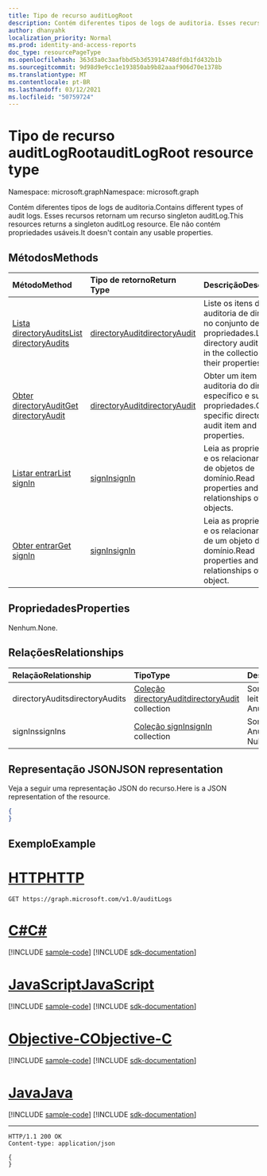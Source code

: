 ```yaml
---
title: Tipo de recurso auditLogRoot
description: Contém diferentes tipos de logs de auditoria. Esses recursos retornam um recurso singleton auditLog. Ele não contém propriedades usáveis.
author: dhanyahk
localization_priority: Normal
ms.prod: identity-and-access-reports
doc_type: resourcePageType
ms.openlocfilehash: 363d3a0c3aafbbd5b3d53914748dfdb1fd432b1b
ms.sourcegitcommit: 9d98d9e9cc1e193850ab9b82aaaf906d70e1378b
ms.translationtype: MT
ms.contentlocale: pt-BR
ms.lasthandoff: 03/12/2021
ms.locfileid: "50759724"
---
```

# <a name="auditlogroot-resource-type"></a><span data-ttu-id="df788-105">Tipo de recurso auditLogRoot</span><span class="sxs-lookup"><span data-stu-id="df788-105">auditLogRoot resource type</span></span>

<span data-ttu-id="df788-106">Namespace: microsoft.graph</span><span class="sxs-lookup"><span data-stu-id="df788-106">Namespace: microsoft.graph</span></span>

<span data-ttu-id="df788-107">Contém diferentes tipos de logs de auditoria.</span><span class="sxs-lookup"><span data-stu-id="df788-107">Contains different types of audit logs.</span></span> <span data-ttu-id="df788-108">Esses recursos retornam um recurso singleton auditLog.</span><span class="sxs-lookup"><span data-stu-id="df788-108">This resources returns a singleton auditLog resource.</span></span> <span data-ttu-id="df788-109">Ele não contém propriedades usáveis.</span><span class="sxs-lookup"><span data-stu-id="df788-109">It doesn't contain any usable properties.</span></span>

## <a name="methods"></a><span data-ttu-id="df788-110">Métodos</span><span class="sxs-lookup"><span data-stu-id="df788-110">Methods</span></span>

| <span data-ttu-id="df788-111">Método</span><span class="sxs-lookup"><span data-stu-id="df788-111">Method</span></span>           | <span data-ttu-id="df788-112">Tipo de retorno</span><span class="sxs-lookup"><span data-stu-id="df788-112">Return Type</span></span>    |<span data-ttu-id="df788-113">Descrição</span><span class="sxs-lookup"><span data-stu-id="df788-113">Description</span></span>|
|:---------------|:--------|:----------|
|[<span data-ttu-id="df788-114">Lista directoryAudits</span><span class="sxs-lookup"><span data-stu-id="df788-114">List directoryAudits</span></span>](../api/directoryaudit-list.md) | [<span data-ttu-id="df788-115">directoryAudit</span><span class="sxs-lookup"><span data-stu-id="df788-115">directoryAudit</span></span>](directoryaudit.md) |<span data-ttu-id="df788-116">Liste os itens de auditoria de diretório no conjunto de suas propriedades.</span><span class="sxs-lookup"><span data-stu-id="df788-116">List the directory audit items in the collection and their properties.</span></span>|
|[<span data-ttu-id="df788-117">Obter directoryAudit</span><span class="sxs-lookup"><span data-stu-id="df788-117">Get directoryAudit</span></span>](../api/directoryaudit-get.md) | [<span data-ttu-id="df788-118">directoryAudit</span><span class="sxs-lookup"><span data-stu-id="df788-118">directoryAudit</span></span>](directoryaudit.md) |<span data-ttu-id="df788-119">Obter um item de auditoria do diretório específico e suas propriedades.</span><span class="sxs-lookup"><span data-stu-id="df788-119">Get a specific directory audit item and its properties.</span></span>|
|[<span data-ttu-id="df788-120">Listar entrar</span><span class="sxs-lookup"><span data-stu-id="df788-120">List signIn</span></span>](../api/signin-list.md) | [<span data-ttu-id="df788-121">signIn</span><span class="sxs-lookup"><span data-stu-id="df788-121">signIn</span></span>](signin.md) |<span data-ttu-id="df788-122">Leia as propriedades e os relacionamentos de objetos de domínio.</span><span class="sxs-lookup"><span data-stu-id="df788-122">Read properties and relationships of signIn objects.</span></span>|
|[<span data-ttu-id="df788-123">Obter entrar</span><span class="sxs-lookup"><span data-stu-id="df788-123">Get signIn</span></span>](../api/signin-get.md) | [<span data-ttu-id="df788-124">signIn</span><span class="sxs-lookup"><span data-stu-id="df788-124">signIn</span></span>](signin.md) |<span data-ttu-id="df788-125">Leia as propriedades e os relacionamentos de um objeto de domínio.</span><span class="sxs-lookup"><span data-stu-id="df788-125">Read properties and relationships of signIn object.</span></span>|

## <a name="properties"></a><span data-ttu-id="df788-126">Propriedades</span><span class="sxs-lookup"><span data-stu-id="df788-126">Properties</span></span>

<span data-ttu-id="df788-127">Nenhum.</span><span class="sxs-lookup"><span data-stu-id="df788-127">None.</span></span>

## <a name="relationships"></a><span data-ttu-id="df788-128">Relações</span><span class="sxs-lookup"><span data-stu-id="df788-128">Relationships</span></span>

| <span data-ttu-id="df788-129">Relação</span><span class="sxs-lookup"><span data-stu-id="df788-129">Relationship</span></span> | <span data-ttu-id="df788-130">Tipo</span><span class="sxs-lookup"><span data-stu-id="df788-130">Type</span></span>   |<span data-ttu-id="df788-131">Descrição</span><span class="sxs-lookup"><span data-stu-id="df788-131">Description</span></span>|
|:---------------|:--------|:----------|
|<span data-ttu-id="df788-132">directoryAudits</span><span class="sxs-lookup"><span data-stu-id="df788-132">directoryAudits</span></span>|<span data-ttu-id="df788-133">[Coleção directoryAudit](directoryaudit.md)</span><span class="sxs-lookup"><span data-stu-id="df788-133">[directoryAudit](directoryaudit.md) collection</span></span>| <span data-ttu-id="df788-134">Somente leitura.</span><span class="sxs-lookup"><span data-stu-id="df788-134">Read-only.</span></span> <span data-ttu-id="df788-135">Anulável.</span><span class="sxs-lookup"><span data-stu-id="df788-135">Nullable.</span></span>|
|<span data-ttu-id="df788-136">signIns</span><span class="sxs-lookup"><span data-stu-id="df788-136">signIns</span></span>|<span data-ttu-id="df788-137">[Coleção signIn](signin.md)</span><span class="sxs-lookup"><span data-stu-id="df788-137">[signIn](signin.md) collection</span></span>| <span data-ttu-id="df788-p104">Somente leitura. Anulável.</span><span class="sxs-lookup"><span data-stu-id="df788-p104">Read-only. Nullable.</span></span>|

## <a name="json-representation"></a><span data-ttu-id="df788-140">Representação JSON</span><span class="sxs-lookup"><span data-stu-id="df788-140">JSON representation</span></span>

<span data-ttu-id="df788-141">Veja a seguir uma representação JSON do recurso.</span><span class="sxs-lookup"><span data-stu-id="df788-141">Here is a JSON representation of the resource.</span></span>

<!--{
  "blockType": "resource",
  "optionalProperties": [],
  "baseType": "microsoft.graph.entity",
  "@odata.type": "microsoft.graph.auditLogRoot"
}-->

```json
{
}
```

## <a name="example"></a><span data-ttu-id="df788-142">Exemplo</span><span class="sxs-lookup"><span data-stu-id="df788-142">Example</span></span>


# <a name="http"></a>[<span data-ttu-id="df788-143">HTTP</span><span class="sxs-lookup"><span data-stu-id="df788-143">HTTP</span></span>](#tab/http)
<!-- {
  "blockType": "request",
  "name": "get_auditLogs"
}-->
```msgraph-interactive
GET https://graph.microsoft.com/v1.0/auditLogs
```
# <a name="c"></a>[<span data-ttu-id="df788-144">C#</span><span class="sxs-lookup"><span data-stu-id="df788-144">C#</span></span>](#tab/csharp)
[!INCLUDE [sample-code](../includes/snippets/csharp/get-auditlogs-csharp-snippets.md)]
[!INCLUDE [sdk-documentation](../includes/snippets/snippets-sdk-documentation-link.md)]

# <a name="javascript"></a>[<span data-ttu-id="df788-145">JavaScript</span><span class="sxs-lookup"><span data-stu-id="df788-145">JavaScript</span></span>](#tab/javascript)
[!INCLUDE [sample-code](../includes/snippets/javascript/get-auditlogs-javascript-snippets.md)]
[!INCLUDE [sdk-documentation](../includes/snippets/snippets-sdk-documentation-link.md)]

# <a name="objective-c"></a>[<span data-ttu-id="df788-146">Objective-C</span><span class="sxs-lookup"><span data-stu-id="df788-146">Objective-C</span></span>](#tab/objc)
[!INCLUDE [sample-code](../includes/snippets/objc/get-auditlogs-objc-snippets.md)]
[!INCLUDE [sdk-documentation](../includes/snippets/snippets-sdk-documentation-link.md)]

# <a name="java"></a>[<span data-ttu-id="df788-147">Java</span><span class="sxs-lookup"><span data-stu-id="df788-147">Java</span></span>](#tab/java)
[!INCLUDE [sample-code](../includes/snippets/java/get-auditlogs-java-snippets.md)]
[!INCLUDE [sdk-documentation](../includes/snippets/snippets-sdk-documentation-link.md)]

---


<!-- {
  "blockType": "response",
  "truncated": true,
  "@odata.type": "microsoft.graph.auditLogRoot"
} -->
```http
HTTP/1.1 200 OK
Content-type: application/json

{
}
```

<!-- uuid: 8fcb5dbc-d5aa-4681-8e31-b001d5168d79
2015-10-25 14:57:30 UTC -->
<!-- {
  "type": "#page.annotation",
  "description": "auditLogRoot resource",
  "keywords": "",
  "section": "documentation",
  "tocPath": "",
  "suppressions": [
  ]
}-->

